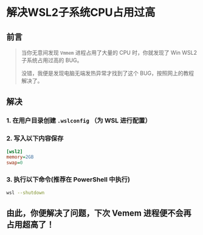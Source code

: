 # 解决WSL2子系统CPU占用过高

## 前言

> 当你无意间发现 `Vmmem` 进程占用了大量的 CPU 时，你就发现了 Win WSL2 子系统占用过高的 BUG。
>
> 没错，我便是发现电脑无端发热异常才找到了这个 BUG，按照网上的教程解决了。

## 解决

### 1. 在用户目录创建 `.wslconfig` （为 WSL 进行配置）

### 2. 写入以下内容保存

```ini
[wsl2]
memory=2GB
swap=0
```

### 3. 执行以下命令(推荐在 PowerShell 中执行)

```bash
wsl --shutdown
```

## 由此，你便解决了问题，下次 Vemem 进程便不会再占用超高了！

